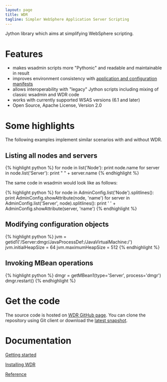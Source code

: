 ```yaml
---
layout: page
title: WDR
tagline: Simpler WebSphere Application Server Scripting
---
```

Jython library which aims at simplifying WebSphere scripting.

# Features

* makes wsadmin scripts more "Pythonic" and readable and maintainable in result
* improves environment consistency with [application and configuration manifests](manifests.html)
* allows interoperability with "legacy" Jython scripts including mixing of classic wsadmin and WDR code
* works with currently supported WSAS versions (6.1 and later)
* Open Source, Apache License, Version 2.0

# Some highlights

The following examples implement similar scenarios with and without WDR.

## Listing all nodes and servers

{% highlight python %}
for node in list('Node'):
    print node.name
    for server in node.list('Server'):
        print " " + server.name
{% endhighlight %}

The same code in wsadmin would look like as follows:

{% highlight python %}
for node in AdminConfig.list('Node').splitlines():
    print AdminConfig.showAttribute(node, 'name')
    for server in AdminConfig.list('Server', node).splitlines():
        print ' ' + AdminConfig.showAttribute(server, 'name')
{% endhighlight %}

## Modifying configuration objects

{% highlight python %}
jvm = getid1('/Server:dmgr/JavaProcessDef:/JavaVirtualMachine:/')
jvm.initialHeapSize = 64
jvm.maximumHeapSize = 512
{% endhighlight %}

## Invoking MBean operations

{% highlight python %}
dmgr = getMBean1(type='Server', process='dmgr')
dmgr.restart()
{% endhighlight %}

# Get the code

The source code is hosted on [WDR GitHub page](https://github.com/WDR/WDR).
You can clone the repository using Git client or download the [latest snapshot](https://github.com/WDR/WDR/archive/master.zip).

# Documentation

[Getting started](getting_started.html)

[Installing WDR](install.html)

[Reference](reference/index.html)
